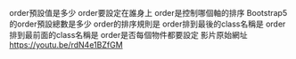 order預設值是多少
order要設定在誰身上
order是控制哪個軸的排序
Bootstrap5 的order預設總數是多少
order的排序規則是
order排到最後的class名稱是
order排到最前面的class名稱是
order是否每個物件都要設定
影片原始網址 https://youtu.be/rdN4e1BZfGM
